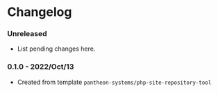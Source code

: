 # Changelog

### Unreleased

* List pending changes here.

### 0.1.0 - 2022/Oct/13

* Created from template `pantheon-systems/php-site-repository-tool`

